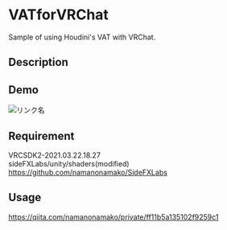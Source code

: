 VATforVRChat
====

Sample of using Houdini's VAT with VRChat.

## Description

## Demo
![リンク名](https://raw.github.com/wiki/namanonamako/VATforVRChat/images/out.gif)

## Requirement
VRCSDK2-2021.03.22.18.27  
sideFXLabs/unity/shaders(modified) https://github.com/namanonamako/SideFXLabs

## Usage
https://qiita.com/namanonamako/private/ff11b5a135102f9259c1

